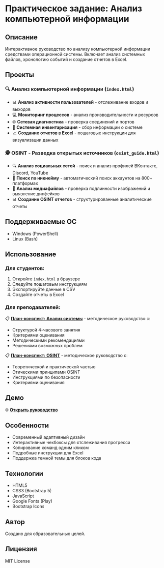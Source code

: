 # Практическое задание: Анализ компьютерной информации

## Описание

Интерактивное руководство по анализу компьютерной информации средствами операционной системы. Включает анализ системных файлов, хронологию событий и создание отчетов в Excel.

## Проекты

### 🔍 **Анализ компьютерной информации** (`index.html`)
- 📊 **Анализ активности пользователей** - отслеживание входов и выходов
- 💻 **Мониторинг процессов** - анализ производительности и ресурсов
- 🌐 **Сетевая диагностика** - проверка соединений и портов
- 🔧 **Системная инвентаризация** - сбор информации о системе
- 📈 **Создание отчетов в Excel** - пошаговые инструкции для визуализации данных

### 🕵️ **OSINT - Разведка открытых источников** (`osint_guide.html`)
- 🔍 **Анализ социальных сетей** - поиск и анализ профилей ВКонтакте, Discord, YouTube
- 👤 **Поиск по никнейму** - автоматический поиск аккаунтов на 800+ платформах
- 📸 **Анализ медиафайлов** - проверка подлинности изображений и выявление дипфейков
- 📊 **Создание OSINT отчетов** - структурированные аналитические отчеты

## Поддерживаемые ОС

- Windows (PowerShell)
- Linux (Bash)

## Использование

### Для студентов:
1. Откройте `index.html` в браузере
2. Следуйте пошаговым инструкциям
3. Экспортируйте данные в CSV
4. Создайте отчеты в Excel

### Для преподавателей:
📋 **[План-конспект: Анализ системы](teacher_guide.md)** - методическое руководство с:
- Структурой 4-часового занятия
- Критериями оценивания
- Методическими рекомендациями
- Решениями возможных проблем

📋 **[План-конспект: OSINT](osint_teacher_guide.md)** - методическое руководство с:
- Теоретической и практической частью
- Этическими принципами OSINT
- Инструкциями по безопасности
- Критериями оценивания

## Демо

🌐 **[Открыть руководство](https://your-username.github.io/system-analysis-guide/)**

## Особенности

- Современный адаптивный дизайн
- Интерактивные чекбоксы для отслеживания прогресса
- Копирование команд одним кликом
- Подробные инструкции для Excel
- Поддержка темной темы для блоков кода

## Технологии

- HTML5
- CSS3 (Bootstrap 5)
- JavaScript
- Google Fonts (Play)
- Bootstrap Icons

## Автор

Создано для образовательных целей.

## Лицензия

MIT License 